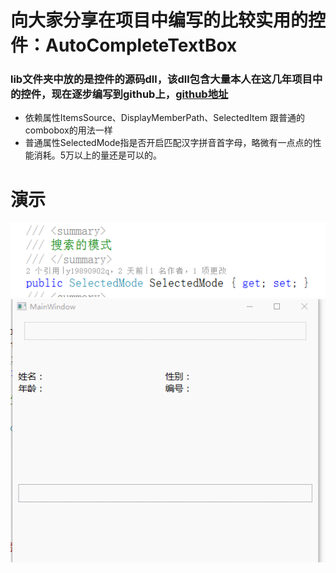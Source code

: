 # 向大家分享在项目中编写的比较实用的控件：AutoCompleteTextBox
### lib文件夹中放的是控件的源码dll，该dll包含大量本人在这几年项目中的控件，现在逐步编写到github上，[github地址](https://github.com/y19890902q/MyWPFUI.git)
* 依赖属性ItemsSource、DisplayMemberPath、SelectedItem 跟普通的combobox的用法一样
* 普通属性SelectedMode指是否开启匹配汉字拼音首字母，略微有一点点的性能消耗。5万以上的量还是可以的。

# 演示
![Mou icon](GIF/forex.png)
![Mou icon](GIF/GIF.gif)
